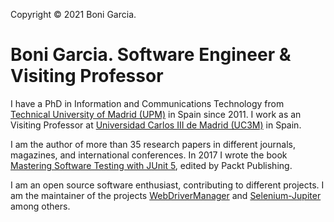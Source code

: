Copyright &copy; 2021 Boni Garcia.

Boni Garcia. Software Engineer & Visiting Professor
====================================================

I have a PhD in Information and Communications Technology from <a href="http://www.upm.es/">Technical University of Madrid (UPM)</a> in Spain since 2011. I work as an Visiting Professor at <a href="https://www.it.uc3m.es/">Universidad Carlos III de Madrid (UC3M)</a> in Spain.

I am the author of more than 35 research papers in different journals, magazines, and international conferences. In 2017 I wrote the book <a href="https://www.amazon.com/Mastering-Software-Testing-JUnit-Comprehensive-ebook/dp/B076ZQCK5Q/">Mastering Software Testing with JUnit 5</a>, edited by Packt Publishing.

I am an open source software enthusiast, contributing to different projects. I am the maintainer of the projects <a href="https://github.com/bonigarcia/webdrivermanager">WebDriverManager</a> and <a href="https://github.com/bonigarcia/selenium-jupiter">Selenium-Jupiter</a> among others.
